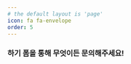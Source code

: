 ```yaml
---
# the default layout is 'page'
icon: fa fa-envelope
order: 5
---
```


### 하기 폼을 통해 무엇이든 문의해주세요!


<div style="position: relative; width: 100%; padding-top: 5%; height: 0;">
  <iframe data-tally-src="https://tally.so/embed/3Xq50O?alignLeft=1&hideTitle=1&transparentBackground=0&dynamicHeight=1" loading="lazy" width="100%" height="100%" frameborder="0" marginheight="0" marginwidth="0" title="Blog Contact us"></iframe>
<script>var d=document,w="https://tally.so/widgets/embed.js",v=function(){"undefined"!=typeof Tally?Tally.loadEmbeds():d.querySelectorAll("iframe[data-tally-src]:not([src])").forEach((function(e){e.src=e.dataset.tallySrc}))};if("undefined"!=typeof Tally)v();else if(d.querySelector('script[src="'+w+'"]')==null){var s=d.createElement("script");s.src=w,s.onload=v,s.onerror=v,d.body.appendChild(s);}</script>

</div>